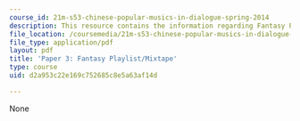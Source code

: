```yaml
---
course_id: 21m-s53-chinese-popular-musics-in-dialogue-spring-2014
description: This resource contains the information regarding Fantasy Playlist/Mixtape.
file_location: /coursemedia/21m-s53-chinese-popular-musics-in-dialogue-spring-2014/d2a953c22e169c752685c8e5a63af14d_MIT21M_S53S14_Assg_Paper3.pdf
file_type: application/pdf
layout: pdf
title: 'Paper 3: Fantasy Playlist/Mixtape'
type: course
uid: d2a953c22e169c752685c8e5a63af14d

---
```

None